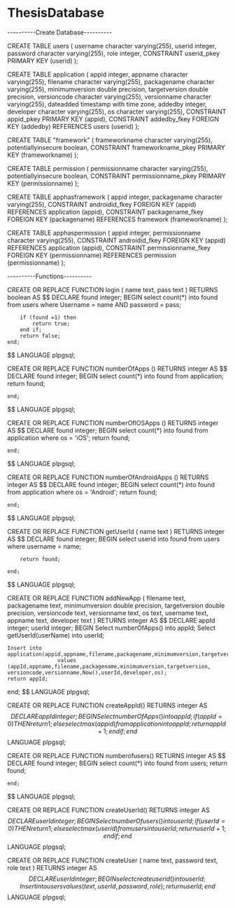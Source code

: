 # ThesisDatabase

----------Create Database----------

CREATE TABLE users
(
  username character varying(255),
  userid integer,
  password character varying(255),
  role integer,
  CONSTRAINT userid_pkey PRIMARY KEY (userid)
);

CREATE TABLE application
(
  appid integer,
  appname character varying(255),
  filename character varying(255),
  packagename character varying(255),
  minimumversion double precision,
  targetversion double precision,
  versioncode character varying(255),
  versionname character varying(255),
  dateadded timestamp with time zone,
  addedby integer,
  developer character varying(255),
  os character varying(255),
  CONSTRAINT appid_pkey PRIMARY KEY (appid),
  CONSTRAINT addedby_fkey FOREIGN KEY (addedby) REFERENCES users (userid)
);

CREATE TABLE "framework"
(
  frameworkname character varying(255),
  potentiallyinsecure boolean,
  CONSTRAINT frameworkname_pkey PRIMARY KEY (frameworkname)
);

CREATE TABLE permission
(
  permissionname character varying(255),
  potentiallyinsecure boolean,
  CONSTRAINT permissionname_pkey PRIMARY KEY (permissionname)
);

CREATE TABLE apphasframework
(
  appid integer,
  packagename character varying(255),
  CONSTRAINT androidid_fkey FOREIGN KEY (appid) REFERENCES application (appid), 
  CONSTRAINT packagename_fkey FOREIGN KEY (packagename) REFERENCES  framework (frameworkname) 
);

CREATE TABLE apphaspermission
(
  appid integer,
  permissionname character varying(255),
  CONSTRAINT androidid_fkey FOREIGN KEY (appid) REFERENCES application (appid),
  CONSTRAINT permissionname_fkey FOREIGN KEY (permissionname) REFERENCES permission (permissionname) 
);

----------Functions----------

CREATE OR REPLACE FUNCTION login
(
	  name text,
	  pass text
)
RETURNS boolean AS $$
DECLARE 
	found integer;
	BEGIN
		select count(*) into found
		from users
		where Username = name AND password = pass;

		if (found =1) then
			return true;
		end if;
		return false;
	end;
$$
LANGUAGE plpgsql;

CREATE OR REPLACE FUNCTION numberOfApps ()
RETURNS integer AS $$
DECLARE 
	found integer;
	BEGIN
		select count(*) into found
		from application;
		return found;
			
	end;
$$
LANGUAGE plpgsql;

CREATE OR REPLACE FUNCTION numberOfIOSApps ()
RETURNS integer AS $$
DECLARE 
	found integer;
	BEGIN
		select count(*) into found
		from application
		where os = 'iOS';
		return found;
			
	end;
$$
LANGUAGE plpgsql;

CREATE OR REPLACE FUNCTION numberOfAndroidApps ()
RETURNS integer AS $$
DECLARE 
	found integer;
	BEGIN
		select count(*) into found
		from application
		where os = 'Android';
		return found;
			
	end;
$$
LANGUAGE plpgsql;

CREATE OR REPLACE FUNCTION getUserId 
(
name text
)
RETURNS integer AS $$
DECLARE 
	found integer;
	BEGIN
		select userid into found
		from users
		where username = name;
		
		return found;
			
	end;
$$
LANGUAGE plpgsql;

CREATE OR REPLACE FUNCTION addNewApp
(
    filename text,
    packagename text,
    minimumversion double precision,
    targetversion double precision,
    versioncode text,
    versionname text,
    os text,
    username text,
    appname text,
    developer text
)
RETURNS integer AS $$
DECLARE 
	appId integer;
	userId integer;
BEGIN
	Select numberOfApps() into appId;
	Select getUserId(userName) into userId;

	Insert into application(appid,appname,filename,packagename,minimumversion,targetversion,versionname,versioncode,dateadded,addedby,developer,os) 
	                values (appId,appname,filename,packagename,minimumversion,targetversion, versioncode,versionname,Now(),userId,developer,os);
	return appId;
end;
$$
  LANGUAGE plpgsql;

CREATE OR REPLACE FUNCTION createAppId()
RETURNS integer AS $$
DECLARE 
	appId integer;
BEGIN
	Select numberOfApps() into appId;
	if (appId=0)
	THEN
		return 1;
	else
		select max(appid) from application into appId;
		return appId+1;
	end if;
end
$$
  LANGUAGE plpgsql;


CREATE OR REPLACE FUNCTION numberofusers()
RETURNS integer AS
$$
DECLARE 
	found integer;
	BEGIN
		select count(*) into found
		from users;
		return found;
			
	end;
$$
  LANGUAGE plpgsql;

CREATE OR REPLACE FUNCTION createUserId()
RETURNS integer AS $$
DECLARE 
	userId integer;
BEGIN
	Select numberOfusers() into userId;
	if (userId=0)
	THEN
		return 1;
	else
		select max(userid) from users into userId;
		return userId+1;
	end if;
end
$$
  LANGUAGE plpgsql;

CREATE OR REPLACE FUNCTION createUser
(
name text,
password text,
role text
)
RETURNS integer AS $$
DECLARE 
	userId integer;
BEGIN
	select createuserid() into userId;
	Insert into users values(text,userId,password,role);
	return userId;
end
$$
  LANGUAGE plpgsql;
